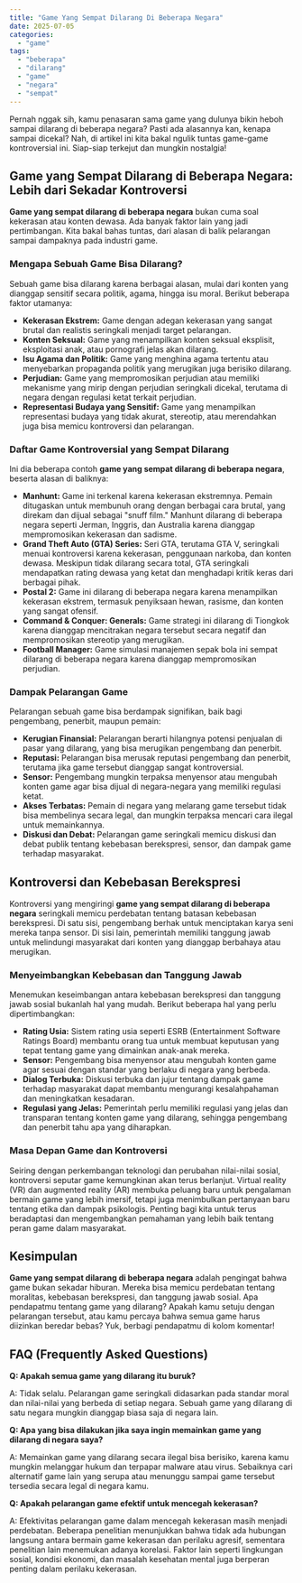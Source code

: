 ```yaml
---
title: "Game Yang Sempat Dilarang Di Beberapa Negara"
date: 2025-07-05
categories: 
  - "game"
tags: 
  - "beberapa"
  - "dilarang"
  - "game"
  - "negara"
  - "sempat"
---
```


Pernah nggak sih, kamu penasaran sama game yang dulunya bikin heboh sampai dilarang di beberapa negara? Pasti ada alasannya kan, kenapa sampai dicekal? Nah, di artikel ini kita bakal ngulik tuntas game-game kontroversial ini. Siap-siap terkejut dan mungkin nostalgia!

## Game yang Sempat Dilarang di Beberapa Negara: Lebih dari Sekadar Kontroversi

**Game yang sempat dilarang di beberapa negara** bukan cuma soal kekerasan atau konten dewasa. Ada banyak faktor lain yang jadi pertimbangan. Kita bakal bahas tuntas, dari alasan di balik pelarangan sampai dampaknya pada industri game.

### Mengapa Sebuah Game Bisa Dilarang?

Sebuah game bisa dilarang karena berbagai alasan, mulai dari konten yang dianggap sensitif secara politik, agama, hingga isu moral. Berikut beberapa faktor utamanya:

- **Kekerasan Ekstrem:** Game dengan adegan kekerasan yang sangat brutal dan realistis seringkali menjadi target pelarangan.
- **Konten Seksual:** Game yang menampilkan konten seksual eksplisit, eksploitasi anak, atau pornografi jelas akan dilarang.
- **Isu Agama dan Politik:** Game yang menghina agama tertentu atau menyebarkan propaganda politik yang merugikan juga berisiko dilarang.
- **Perjudian:** Game yang mempromosikan perjudian atau memiliki mekanisme yang mirip dengan perjudian seringkali dicekal, terutama di negara dengan regulasi ketat terkait perjudian.
- **Representasi Budaya yang Sensitif:** Game yang menampilkan representasi budaya yang tidak akurat, stereotip, atau merendahkan juga bisa memicu kontroversi dan pelarangan.

### Daftar Game Kontroversial yang Sempat Dilarang

Ini dia beberapa contoh **game yang sempat dilarang di beberapa negara**, beserta alasan di baliknya:

- **Manhunt:** Game ini terkenal karena kekerasan ekstremnya. Pemain ditugaskan untuk membunuh orang dengan berbagai cara brutal, yang direkam dan dijual sebagai "snuff film." Manhunt dilarang di beberapa negara seperti Jerman, Inggris, dan Australia karena dianggap mempromosikan kekerasan dan sadisme.
- **Grand Theft Auto (GTA) Series:** Seri GTA, terutama GTA V, seringkali menuai kontroversi karena kekerasan, penggunaan narkoba, dan konten dewasa. Meskipun tidak dilarang secara total, GTA seringkali mendapatkan rating dewasa yang ketat dan menghadapi kritik keras dari berbagai pihak.
- **Postal 2:** Game ini dilarang di beberapa negara karena menampilkan kekerasan ekstrem, termasuk penyiksaan hewan, rasisme, dan konten yang sangat ofensif.
- **Command & Conquer: Generals:** Game strategi ini dilarang di Tiongkok karena dianggap mencitrakan negara tersebut secara negatif dan mempromosikan stereotip yang merugikan.
- **Football Manager:** Game simulasi manajemen sepak bola ini sempat dilarang di beberapa negara karena dianggap mempromosikan perjudian.

### Dampak Pelarangan Game

Pelarangan sebuah game bisa berdampak signifikan, baik bagi pengembang, penerbit, maupun pemain:

- **Kerugian Finansial:** Pelarangan berarti hilangnya potensi penjualan di pasar yang dilarang, yang bisa merugikan pengembang dan penerbit.
- **Reputasi:** Pelarangan bisa merusak reputasi pengembang dan penerbit, terutama jika game tersebut dianggap sangat kontroversial.
- **Sensor:** Pengembang mungkin terpaksa menyensor atau mengubah konten game agar bisa dijual di negara-negara yang memiliki regulasi ketat.
- **Akses Terbatas:** Pemain di negara yang melarang game tersebut tidak bisa membelinya secara legal, dan mungkin terpaksa mencari cara ilegal untuk memainkannya.
- **Diskusi dan Debat:** Pelarangan game seringkali memicu diskusi dan debat publik tentang kebebasan berekspresi, sensor, dan dampak game terhadap masyarakat.

## Kontroversi dan Kebebasan Berekspresi

Kontroversi yang mengiringi **game yang sempat dilarang di beberapa negara** seringkali memicu perdebatan tentang batasan kebebasan berekspresi. Di satu sisi, pengembang berhak untuk menciptakan karya seni mereka tanpa sensor. Di sisi lain, pemerintah memiliki tanggung jawab untuk melindungi masyarakat dari konten yang dianggap berbahaya atau merugikan.

### Menyeimbangkan Kebebasan dan Tanggung Jawab

Menemukan keseimbangan antara kebebasan berekspresi dan tanggung jawab sosial bukanlah hal yang mudah. Berikut beberapa hal yang perlu dipertimbangkan:

- **Rating Usia:** Sistem rating usia seperti ESRB (Entertainment Software Ratings Board) membantu orang tua untuk membuat keputusan yang tepat tentang game yang dimainkan anak-anak mereka.
- **Sensor:** Pengembang bisa menyensor atau mengubah konten game agar sesuai dengan standar yang berlaku di negara yang berbeda.
- **Dialog Terbuka:** Diskusi terbuka dan jujur tentang dampak game terhadap masyarakat dapat membantu mengurangi kesalahpahaman dan meningkatkan kesadaran.
- **Regulasi yang Jelas:** Pemerintah perlu memiliki regulasi yang jelas dan transparan tentang konten game yang dilarang, sehingga pengembang dan penerbit tahu apa yang diharapkan.

### Masa Depan Game dan Kontroversi

Seiring dengan perkembangan teknologi dan perubahan nilai-nilai sosial, kontroversi seputar game kemungkinan akan terus berlanjut. Virtual reality (VR) dan augmented reality (AR) membuka peluang baru untuk pengalaman bermain game yang lebih imersif, tetapi juga menimbulkan pertanyaan baru tentang etika dan dampak psikologis. Penting bagi kita untuk terus beradaptasi dan mengembangkan pemahaman yang lebih baik tentang peran game dalam masyarakat.

## Kesimpulan

**Game yang sempat dilarang di beberapa negara** adalah pengingat bahwa game bukan sekadar hiburan. Mereka bisa memicu perdebatan tentang moralitas, kebebasan berekspresi, dan tanggung jawab sosial. Apa pendapatmu tentang game yang dilarang? Apakah kamu setuju dengan pelarangan tersebut, atau kamu percaya bahwa semua game harus diizinkan beredar bebas? Yuk, berbagi pendapatmu di kolom komentar!

## FAQ (Frequently Asked Questions)

**Q: Apakah semua game yang dilarang itu buruk?**

A: Tidak selalu. Pelarangan game seringkali didasarkan pada standar moral dan nilai-nilai yang berbeda di setiap negara. Sebuah game yang dilarang di satu negara mungkin dianggap biasa saja di negara lain.

**Q: Apa yang bisa dilakukan jika saya ingin memainkan game yang dilarang di negara saya?**

A: Memainkan game yang dilarang secara ilegal bisa berisiko, karena kamu mungkin melanggar hukum dan terpapar malware atau virus. Sebaiknya cari alternatif game lain yang serupa atau menunggu sampai game tersebut tersedia secara legal di negara kamu.

**Q: Apakah pelarangan game efektif untuk mencegah kekerasan?**

A: Efektivitas pelarangan game dalam mencegah kekerasan masih menjadi perdebatan. Beberapa penelitian menunjukkan bahwa tidak ada hubungan langsung antara bermain game kekerasan dan perilaku agresif, sementara penelitian lain menemukan adanya korelasi. Faktor lain seperti lingkungan sosial, kondisi ekonomi, dan masalah kesehatan mental juga berperan penting dalam perilaku kekerasan.
